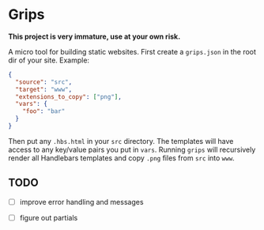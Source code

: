 # Grips

**This project is very immature, use at your own risk.**

A micro tool for building static websites. First create a `grips.json` in the root dir of your site. Example:

```json
{
  "source": "src",
  "target": "www",
  "extensions_to_copy": ["png"],
  "vars": {
    "foo": "bar"
  }
}
```

Then put any `.hbs.html` in your `src` directory. The templates will have
access to any key/value pairs you put in `vars`. Running `grips` will
recursively render all Handlebars templates and copy `.png` files from `src`
into `www`.

## TODO

- [ ] improve error handling and messages
- [ ] figure out partials

